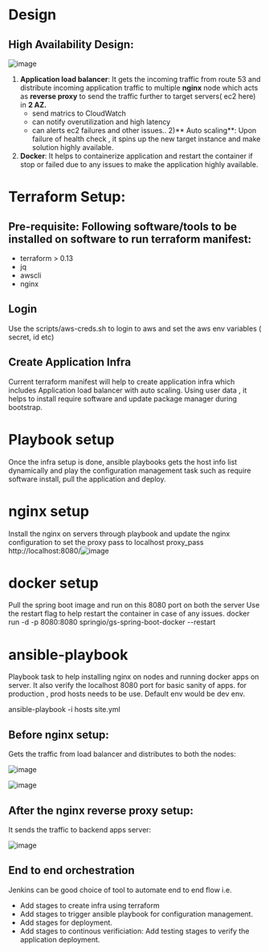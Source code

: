 # Design

## High Availability Design:

![image](https://user-images.githubusercontent.com/81324154/129489253-b928ff7a-5334-4835-92d8-0b01b1c41c67.png)

 1) **Application load balancer**: It gets the incoming traffic from route 53 and distribute incoming application traffic to multiple **nginx** node which acts as **reverse proxy** to send the traffic further to target servers( ec2 here) in **2 AZ.**
    - send matrics to CloudWatch
    - can notify overutilization and high latency
    - can alerts ec2 failures and other issues..
 2)** Auto scaling**: Upon failure of health check , it spins up the new target instance and make solution highly available.
 3) **Docker**: It helps to containerize application and restart the container if stop or failed due to any issues to make the application highly available. 


# Terraform Setup:

## Pre-requisite: Following software/tools to be installed on software to run terraform manifest:
  - terraform > 0.13
  - jq
  - awscli
  - nginx

## Login
Use the scripts/aws-creds.sh to login to aws and set the aws env variables ( secret, id etc)

## Create Application Infra
Current terraform manifest will help to create application infra which includes Application load balancer with auto scaling. Using user data , it helps to install require software and update package manager during bootstrap. 

# Playbook setup
Once the infra setup is done, ansible playbooks gets the host info list dynamically and play the configuration management task such as require software install, pull the application and deploy. 

# nginx setup
Install the nginx on servers through playbook and update the nginx configuration to set the proxy pass to localhost
proxy_pass http://localhost:8080/![image](https://user-images.githubusercontent.com/81324154/129527602-72109bff-0c8b-49ae-b0b5-10486c6eaf28.png)

# docker setup
Pull the spring boot image and run on this 8080 port on both the server
Use the restart flag to help restart the container in case of any issues. 
docker run -d -p 8080:8080 springio/gs-spring-boot-docker --restart

# ansible-playbook
Playbook task to help installing nginx on nodes and running  docker apps on server.
It also verify the localhost 8080 port for basic sanity of apps.
for production , prod hosts needs to be use. 
Default env would be dev env. 

ansible-playbook -i hosts site.yml

## Before nginx setup:
Gets the traffic from load balancer and distributes to both the nodes:

 ![image](https://user-images.githubusercontent.com/81324154/129528002-82bf463a-1d29-49ac-a634-8d63c2905dc8.png)


 ![image](https://user-images.githubusercontent.com/81324154/129528027-aa882b8e-e452-4cf4-ae5a-d9e595c41c86.png)

## After the nginx reverse proxy setup:
It sends the traffic to backend apps server:

 ![image](https://user-images.githubusercontent.com/81324154/129528135-27554d70-5a1c-48d5-93a4-e8052f59e3e3.png)


## End to end orchestration
Jenkins can be good choice of tool to automate end to end flow i.e. 
  - Add stages to create infra using terraform 
  - Add stages to trigger ansible playbook for configuration management. 
  - Add stages for deployment. 
  - Add stages to continous verificiation: Add testing stages to verify the application deployment. 


